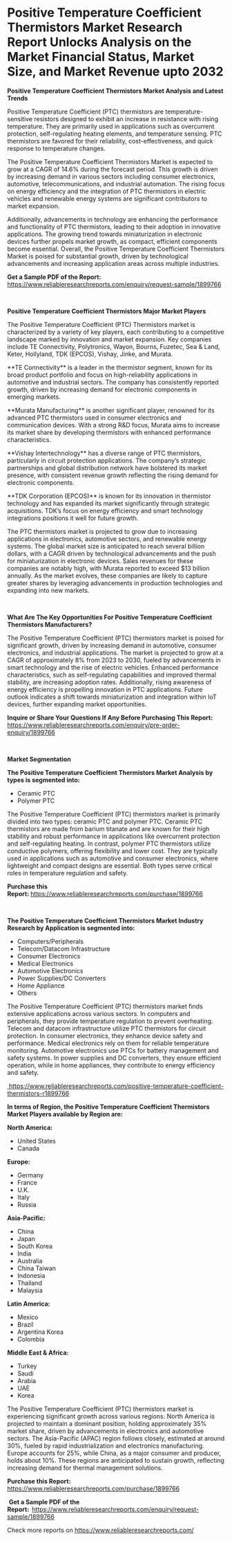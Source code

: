 <p><h1>Positive Temperature Coefficient Thermistors Market Research Report Unlocks Analysis on the Market Financial Status, Market Size, and Market Revenue upto 2032</h1></p><p><strong>Positive Temperature Coefficient Thermistors Market Analysis and Latest Trends</strong></p>
<p><p>Positive Temperature Coefficient (PTC) thermistors are temperature-sensitive resistors designed to exhibit an increase in resistance with rising temperature. They are primarily used in applications such as overcurrent protection, self-regulating heating elements, and temperature sensing. PTC thermistors are favored for their reliability, cost-effectiveness, and quick response to temperature changes.</p><p>The Positive Temperature Coefficient Thermistors Market is expected to grow at a CAGR of 14.6% during the forecast period. This growth is driven by increasing demand in various sectors including consumer electronics, automotive, telecommunications, and industrial automation. The rising focus on energy efficiency and the integration of PTC thermistors in electric vehicles and renewable energy systems are significant contributors to market expansion. </p><p>Additionally, advancements in technology are enhancing the performance and functionality of PTC thermistors, leading to their adoption in innovative applications. The growing trend towards miniaturization in electronic devices further propels market growth, as compact, efficient components become essential. Overall, the Positive Temperature Coefficient Thermistors Market is poised for substantial growth, driven by technological advancements and increasing application areas across multiple industries.</p></p>
<p><strong>Get a Sample PDF of the Report:&nbsp;</strong> <a href="https://www.reliableresearchreports.com/enquiry/request-sample/1899766?utm_campaign=2954&utm_medium=2&utm_source=Github&utm_content=ia&utm_term=06042025&utm_id=positive-temperature-coefficient-thermistors">https://www.reliableresearchreports.com/enquiry/request-sample/1899766</a></p>
<p>&nbsp;</p>
<p><strong>Positive Temperature Coefficient Thermistors Major Market Players</strong></p>
<p><p>The Positive Temperature Coefficient (PTC) Thermistors market is characterized by a variety of key players, each contributing to a competitive landscape marked by innovation and market expansion. Key companies include TE Connectivity, Polytronics, Wayon, Bourns, Fuzetec, Sea & Land, Keter, Hollyland, TDK (EPCOS), Vishay, Jinke, and Murata.</p><p>**TE Connectivity** is a leader in the thermistor segment, known for its broad product portfolio and focus on high-reliability applications in automotive and industrial sectors. The company has consistently reported growth, driven by increasing demand for electronic components in emerging markets.</p><p>**Murata Manufacturing** is another significant player, renowned for its advanced PTC thermistors used in consumer electronics and communication devices. With a strong R&D focus, Murata aims to increase its market share by developing thermistors with enhanced performance characteristics.</p><p>**Vishay Intertechnology** has a diverse range of PTC thermistors, particularly in circuit protection applications. The company’s strategic partnerships and global distribution network have bolstered its market presence, with consistent revenue growth reflecting the rising demand for electronic components.</p><p>**TDK Corporation (EPCOS)** is known for its innovation in thermistor technology and has expanded its market significantly through strategic acquisitions. TDK’s focus on energy efficiency and smart technology integrations positions it well for future growth.</p><p>The PTC thermistors market is projected to grow due to increasing applications in electronics, automotive sectors, and renewable energy systems. The global market size is anticipated to reach several billion dollars, with a CAGR driven by technological advancements and the push for miniaturization in electronic devices. Sales revenues for these companies are notably high, with Murata reported to exceed $13 billion annually. As the market evolves, these companies are likely to capture greater shares by leveraging advancements in production technologies and expanding into new markets.</p></p>
<p>&nbsp;</p>
<p><strong>What Are The Key Opportunities For Positive Temperature Coefficient Thermistors Manufacturers?</strong></p>
<p><p>The Positive Temperature Coefficient (PTC) thermistors market is poised for significant growth, driven by increasing demand in automotive, consumer electronics, and industrial applications. The market is projected to grow at a CAGR of approximately 8% from 2023 to 2030, fueled by advancements in smart technology and the rise of electric vehicles. Enhanced performance characteristics, such as self-regulating capabilities and improved thermal stability, are increasing adoption rates. Additionally, rising awareness of energy efficiency is propelling innovation in PTC applications. Future outlook indicates a shift towards miniaturization and integration within IoT devices, further expanding market opportunities.</p></p>
<p><strong>Inquire or Share Your Questions If Any Before Purchasing This Report:</strong> <a href="https://www.reliableresearchreports.com/enquiry/pre-order-enquiry/1899766?utm_campaign=2954&utm_medium=2&utm_source=Github&utm_content=ia&utm_term=06042025&utm_id=positive-temperature-coefficient-thermistors">https://www.reliableresearchreports.com/enquiry/pre-order-enquiry/1899766</a></p>
<p>&nbsp;</p>
<p><strong>Market Segmentation</strong></p>
<p><strong>The Positive Temperature Coefficient Thermistors Market Analysis by types is segmented into:</strong></p>
<p><ul><li>Ceramic PTC</li><li>Polymer PTC</li></ul></p>
<p><p>The Positive Temperature Coefficient (PTC) thermistors market is primarily divided into two types: ceramic PTC and polymer PTC. Ceramic PTC thermistors are made from barium titanate and are known for their high stability and robust performance in applications like overcurrent protection and self-regulating heating. In contrast, polymer PTC thermistors utilize conductive polymers, offering flexibility and lower cost. They are typically used in applications such as automotive and consumer electronics, where lightweight and compact designs are essential. Both types serve critical roles in temperature regulation and safety.</p></p>
<p><strong>Purchase this Report:&nbsp;</strong><a href="https://www.reliableresearchreports.com/purchase/1899766?utm_campaign=2954&utm_medium=2&utm_source=Github&utm_content=ia&utm_term=06042025&utm_id=positive-temperature-coefficient-thermistors">https://www.reliableresearchreports.com/purchase/1899766</a></p>
<p>&nbsp;</p>
<p><strong>The Positive Temperature Coefficient Thermistors Market Industry Research by Application is segmented into:</strong></p>
<p><ul><li>Computers/Peripherals</li><li>Telecom/Datacom Infrastructure</li><li>Consumer Electronics</li><li>Medical Electronics</li><li>Automotive Electronics</li><li>Power Supplies/DC Converters</li><li>Home Appliance</li><li>Others</li></ul></p>
<p><p>The Positive Temperature Coefficient (PTC) thermistors market finds extensive applications across various sectors. In computers and peripherals, they provide temperature regulation to prevent overheating. Telecom and datacom infrastructure utilize PTC thermistors for circuit protection. In consumer electronics, they enhance device safety and performance. Medical electronics rely on them for reliable temperature monitoring. Automotive electronics use PTCs for battery management and safety systems. In power supplies and DC converters, they ensure efficient operation, while in home appliances, they contribute to energy efficiency and safety.</p></p>
<p><a href="https://www.reliableresearchreports.com/positive-temperature-coefficient-thermistors-r1899766?utm_campaign=2954&utm_medium=2&utm_source=Github&utm_content=ia&utm_term=06042025&utm_id=positive-temperature-coefficient-thermistors">&nbsp;https://www.reliableresearchreports.com/positive-temperature-coefficient-thermistors-r1899766</a></p>
<p><strong>In terms of Region, the Positive Temperature Coefficient Thermistors Market Players available by Region are:</strong></p>
<p>
    <p> <strong> North America: </strong>
        <ul>
            <li>United States</li>
            <li>Canada</li>
        </ul>
        </p> 
    <p> <strong> Europe: </strong>
        <ul>
            <li>Germany</li>
            <li>France</li>
            <li>U.K.</li>
            <li>Italy</li>
            <li>Russia</li>
        </ul>
        </p> 
    <p> <strong> Asia-Pacific: </strong>
        <ul>
            <li>China</li>
            <li>Japan</li>
            <li>South Korea</li>
            <li>India</li>
            <li>Australia</li>
            <li>China Taiwan</li>
            <li>Indonesia</li>
            <li>Thailand</li>
            <li>Malaysia</li>
        </ul>
        </p> 
    <p> <strong> Latin America: </strong>
        <ul>
            <li>Mexico</li>
            <li>Brazil</li>
            <li>Argentina Korea</li>
            <li>Colombia</li>
        </ul>
        </p> 
    <p> <strong> Middle East & Africa: </strong>
        <ul>
            <li>Turkey</li>
            <li>Saudi</li>
            <li>Arabia</li>
            <li>UAE</li>
            <li>Korea</li>
        </ul>
    </p>
    </p>
<p><p>The Positive Temperature Coefficient (PTC) thermistors market is experiencing significant growth across various regions. North America is projected to maintain a dominant position, holding approximately 35% market share, driven by advancements in electronics and automotive sectors. The Asia-Pacific (APAC) region follows closely, estimated at around 30%, fueled by rapid industrialization and electronics manufacturing. Europe accounts for 25%, while China, as a major consumer and producer, holds about 10%. These regions are anticipated to sustain growth, reflecting increasing demand for thermal management solutions.</p></p>
<p><strong>Purchase this Report: </strong><a href="https://www.reliableresearchreports.com/purchase/1899766?utm_campaign=2954&utm_medium=2&utm_source=Github&utm_content=ia&utm_term=06042025&utm_id=positive-temperature-coefficient-thermistors">https://www.reliableresearchreports.com/purchase/1899766</a></p>
<p>&nbsp;<strong>Get a Sample PDF of the Report:&nbsp;&nbsp;</strong><a href="https://www.reliableresearchreports.com/enquiry/request-sample/1899766?utm_campaign=2954&utm_medium=2&utm_source=Github&utm_content=ia&utm_term=06042025&utm_id=positive-temperature-coefficient-thermistors">https://www.reliableresearchreports.com/enquiry/request-sample/1899766</a></p>
<p><strong></strong></p>
<p>Check more reports on <a href="https://www.reliableresearchreports.com/?utm_campaign=2954&utm_medium=2&utm_source=Github&utm_content=ia&utm_term=06042025&utm_id=positive-temperature-coefficient-thermistors">https://www.reliableresearchreports.com/</a></p>